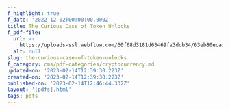 ```yaml
---
f_highlight: true
f_date: '2022-12-02T00:00:00.000Z'
title: The Curious Case of Token Unlocks
f_pdf-file:
  url: >-
    https://uploads-ssl.webflow.com/60f68d3181d63469fa3ddb34/63eb80ecade01a3c6643f873_The%20Curious%20Case%20of%20Token%20Unlocks.pdf
  alt: null
slug: the-curious-case-of-token-unlocks
f_category: cms/pdf-categories/cryptocurrency.md
updated-on: '2023-02-14T12:39:30.223Z'
created-on: '2023-02-14T12:39:30.223Z'
published-on: '2023-02-14T12:46:44.332Z'
layout: '[pdfs].html'
tags: pdfs
---
```



